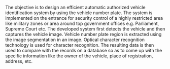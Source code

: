 The objective is to design an efficient automatic authorized vehicle identification system by using the vehicle number plate. The system is implemented on the entrance for security control of a highly restricted area like military zones or area around top government offices e.g. Parliament, Supreme Court etc. The developed system first detects the vehicle and then captures the vehicle image. Vehicle number plate region is extracted using the image segmentation in an image. Optical character recognition technology is used for character recognition. The resulting data is then used to compare with the records on a database so as to come up with the specific information like the owner of the vehicle, place of registration, address, etc.
